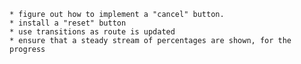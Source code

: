     * figure out how to implement a "cancel" button.
    * install a "reset" button
    * use transitions as route is updated
    * ensure that a steady stream of percentages are shown, for the progress
